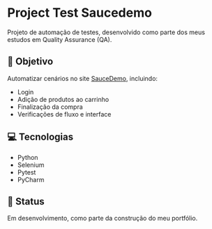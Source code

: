 # Project Test Saucedemo

Projeto de automação de testes, desenvolvido como parte dos meus estudos em Quality Assurance (QA).

## 🎯 Objetivo

Automatizar cenários no site [SauceDemo](https://www.saucedemo.com/), incluindo:

- Login
- Adição de produtos ao carrinho
- Finalização da compra
- Verificações de fluxo e interface

## 💻 Tecnologias

- Python  
- Selenium  
- Pytest  
- PyCharm

## 📌 Status

Em desenvolvimento, como parte da construção do meu portfólio.
